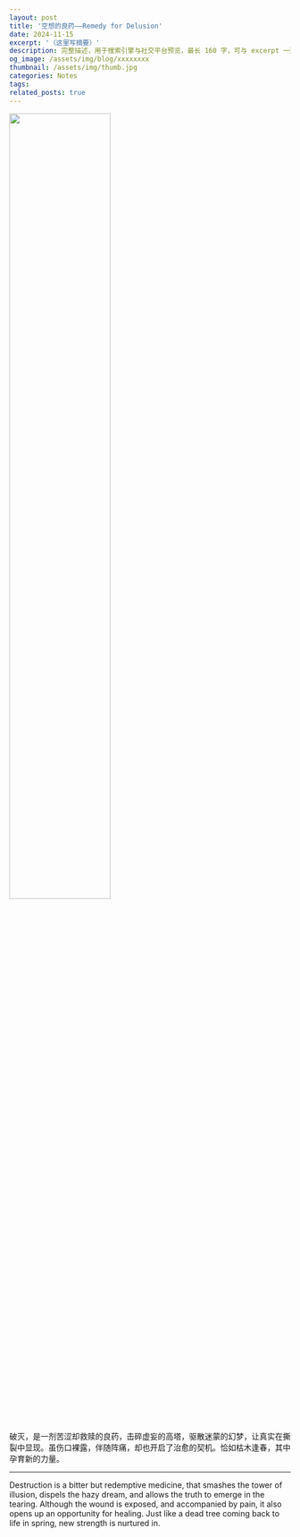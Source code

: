 ```yaml
---
layout: post
title: '空想的良药——Remedy for Delusion'
date: 2024-11-15
excerpt: '（这里写摘要）'
description: 完整描述，用于搜索引擎与社交平台预览，最长 160 字，可与 excerpt 一致
og_image: /assets/img/blog/xxxxxxxx
thumbnail: /assets/img/thumb.jpg
categories: Notes
tags: 
related_posts: true
---
```


<img src="{{ '/assets/img/blog/xxxxxxxx' | relative_url }}" style="width:60%;">

破灭，是一剂苦涩却救赎的良药，击碎虚妄的高塔，驱散迷蒙的幻梦，让真实在撕裂中显现。虽伤口裸露，伴随阵痛，却也开启了治愈的契机。恰如枯木逢春，其中孕育新的力量。

---

Destruction is a bitter but redemptive medicine, that smashes the tower of illusion, dispels the hazy dream, and allows the truth to emerge in the tearing. Although the wound is exposed, and accompanied by pain, it also opens up an opportunity for healing. Just like a dead tree coming back to life in spring, new strength is nurtured in.